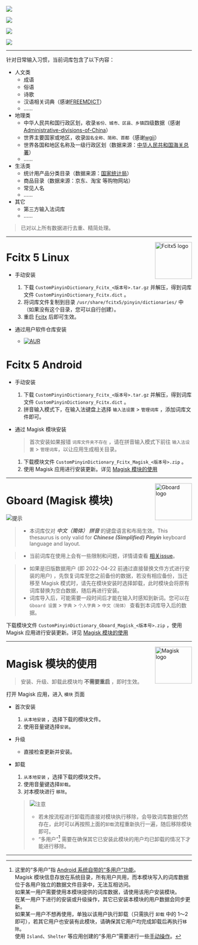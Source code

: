![](https://raw.githubusercontent.com/wuhgit/CustomPinyinDictionary/main/documents/title.png)

![](https://img.shields.io/badge/dynamic/json?style=social&label=%E6%9B%B4%E6%96%B0%E6%97%A5%E6%9C%9F&query=updateDate&url=https%3A%2F%2Fgithub.com%2Fwuhgit%2FCustomPinyinDictionary%2Fraw%2Fmain%2Fstatus.json)

![](https://img.shields.io/badge/dynamic/json?style=social&label=%E6%95%B0%E6%8D%AE%E6%9B%B4%E6%96%B0%E8%AE%A1%E6%95%B0&query=versionNumber&url=https%3A%2F%2Fgithub.com%2Fwuhgit%2FCustomPinyinDictionary%2Fraw%2Fmain%2Fstatus.json)

![](https://img.shields.io/badge/dynamic/json?style=social&label=%E8%AF%8D%E6%9D%A1%E6%80%BB%E8%AE%A1&query=totalWords&url=https%3A%2F%2Fgithub.com%2Fwuhgit%2FCustomPinyinDictionary%2Fraw%2Fmain%2Fstatus.json)

---

针对日常输入习惯，当前词库包含了以下内容：

* 人文类
	* 成语
	* 俗语
	* 诗歌
	* 汉语相关词典（感谢[FREEMDICT](https://forum.freemdict.com)）
	* ……
* 地理类
	* 中华人民共和国行政区划，收录`省份、城市、区县、乡镇`四级数据（感谢[Administrative-divisions-of-China](https://github.com/modood/Administrative-divisions-of-China)）
	* 世界主要国家或地区，收录`国名全称、简称、首都`（感谢[wgii](https://github.com/occultskyrong/wgii)）
	* 世界各国和地区名称及一级行政区划（数据来源：[中华人民共和国海关总署](http://online.customs.gov.cn/)）
	* ……
* 生活类
	* 统计用产品分类目录（数据来源：[国家统计局](http://www.stats.gov.cn/)）
	* 商品目录（数据来源：京东、淘宝 等购物网站）
	* 常见人名
	* ……
* 其它
    * 第三方输入法词库
	* ……


> 已对以上所有数据进行去重、精简处理。


---


<div><img src="https://fcitx-im.org/fcitx.png" alt="Fcitx5 logo" width="100" align="right"></div>


# Fcitx 5 Linux


- 手动安装
	1. 下载 `CustomPinyinDictionary_Fcitx_<版本号>.tar.gz` 并解压，得到词库文件 `CustomPinyinDictionary_Fcitx.dict` 。
	2. 将词库文件复制到目录 `/usr/share/fcitx5/pinyin/dictionaries/` 中（如果没有这个目录，您可以自行创建）。
	3. 重启 <u>Fcitx</u> 后即可生效。

- 通过用户软件仓库安装
	- [![AUR](https://img.shields.io/aur/version/fcitx5-pinyin-custom-pinyin-dictionary?style=for-the-badge&logo=archlinux)](https://aur.archlinux.org/packages/fcitx5-pinyin-custom-pinyin-dictionary)


# Fcitx 5 Android


- 手动安装
	1. 下载 `CustomPinyinDictionary_Fcitx_<版本号>.tar.gz` 并解压，得到词库文件 `CustomPinyinDictionary_Fcitx.dict` 。
	2. 拼音输入模式下，在输入法键盘上选择 `输入法设置` > `管理词库` ，添加词库文件即可。

- 通过 Magisk 模块安装
    > 首次安装如果报错 `词库文件夹不存在` ，请在拼音输入模式下前往 `输入法设置` > `管理词库`，以让应用生成相关目录。
	1. 下载模块文件 `CustomPinyinDictionary_Fcitx_Magisk_<版本号>.zip` 。
	2. 使用 Magisk 应用进行安装更新。详见 [Magisk 模块的使用](#magisk-模块的使用)


---


<div><img src="https://play-lh.googleusercontent.com/X64En0aW6jkvDnd5kr16u-YuUsoJ1W2cBzJab3CQ5lObLeQ3T61DpB7AwIoZ7uqgCn4=s180" alt="Gboard logo" width="100" align="right"></div>


# Gboard (Magisk 模块)

![提示](https://img.shields.io/badge/-%E6%8F%90%E7%A4%BA-orange?style=for-the-badge)

> - 本词库仅对 ___中文（简体） 拼音___ 的键盘语言和布局生效。This thesaurus is only valid for ___Chinese (Simplified) Pinyin___ keyboard language and layout.

> - 当前词库在使用上会有一些限制和问题，详情请查看 [相关issue](https://github.com/wuhgit/CustomPinyinDictionary/issues/21)。

> - 如果是旧版数据用户 (即 2022-04-22 前通过直接替换文件方式进行安装的用户) ，先恢复词库至您之前备份的数据，若没有相应备份，当迁移至 Magisk 模式时，请先在模块安装时选择卸载，此时模块会将原有词库替换为空白数据，随后再进行安装。
> - 词库导入后，可能需要一段时间后才能在输入时感知到新词。您可以在 `Gboard 设置` > `字典` > `个人字典` > `中文（简体）` 查看到本词库导入后的数据。

下载模块文件 `CustomPinyinDictionary_Gboard_Magisk_<版本号>.zip` ，使用 Magisk 应用进行安装更新。详见 [Magisk 模块的使用](#magisk-模块的使用)

---

<div><img src="https://upload.wikimedia.org/wikipedia/commons/b/b8/Magisk_Logo.png" alt="Magisk logo" width="100" align="right"></div>


# Magisk 模块的使用

> 安装、升级、卸载此模块均 **不需要重启** ，即时生效。

打开 Magisk 应用，进入 `模块` 页面

- 首次安装
   1.  `从本地安装` ，选择下载的模块文件。
   2. 使用音量键选择`安装`。

- 升级
   - 直接检查更新并安装。

- 卸载
   1.  `从本地安装` ，选择下载的模块文件。
   2. 使用音量键选择`卸载`。
   3. 对本模块进行 `移除`。
    > ![注意](https://img.shields.io/badge/-%E6%B3%A8%E6%84%8F-red?style=for-the-badge)
    > - 若未按流程进行卸载而直接对模块执行移除，会导致词库数据仍然存在，此时可以再按照上面的`卸载`流程重新执行一遍，随后移除模块即可。
    > - “多用户”[^multi-user] 需要在确保其它已安装此模块的用户均已卸载的情况下才能进行移除。


---


[^multi-user]:  这里的“多用户”指 [Android 系统自带的“多用户”功能](https://source.android.com/docs/devices/admin/multi-user)。<br/>
  Magisk 模块信息存放在系统目录，所有用户共用，而本模块写入的词库数据位于各用户独立的数据文件目录中，无法互相访问。<br/>
  如果某一用户需要使用本模块提供的词库数据，请使用该用户安装模块。<br/>
  在某一用户下进行的安装或升级操作，其它已安装本模块的用户数据会同步更新。<br/>
  如果某一用户不想再使用，单独以该用户执行卸载（只需执行 `卸载` 中的 1～2 即可），若其它用户也安装有此模块，请确保其它用户均完成卸载后再执行`移除`。<br/>
  使用 `Island`、`Shelter` 等应用创建的“多用户”需要进行一些[手动操作](https://github.com/wuhgit/CustomPinyinDictionary/issues/20)。
